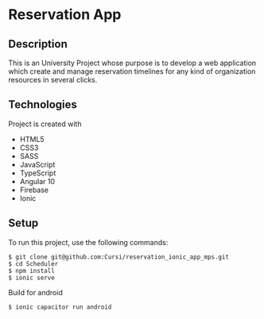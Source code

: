 # Reservation App
 ## Description
 This is an University Project whose purpose is to develop a web application which create and manage reservation timelines for any kind of organization resources in several clicks.
 ## Technologies
 Project is created with
 * HTML5
 * CSS3
 * SASS
 * JavaScript
 * TypeScript
 * Angular 10
 * Firebase
 * Ionic
 ## Setup
 To run this project, use the following commands:
 ```
 $ git clone git@github.com:Cursi/reservation_ionic_app_mps.git
 $ cd Scheduler
 $ npm install
 $ ionic serve
 ```
 Build for android
 ```
 $ ionic capacitor run android
 ```
 
